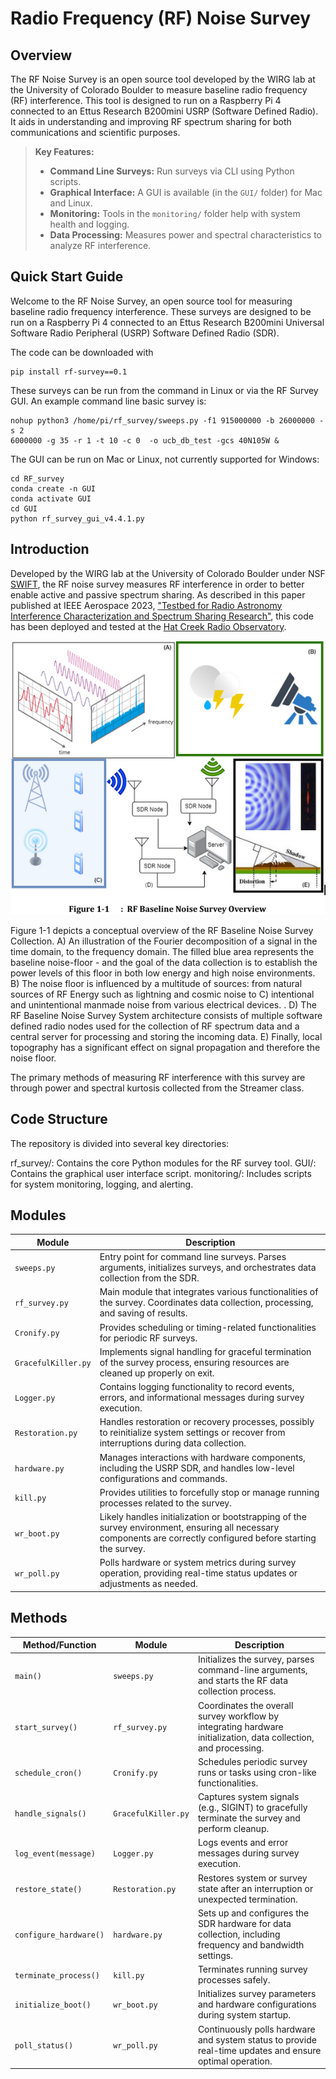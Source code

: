 # Radio Frequency (RF) Noise Survey

## Overview

The RF Noise Survey is an open source tool developed by the WIRG lab at the University of Colorado Boulder to measure baseline radio frequency (RF) interference. This tool is designed to run on a Raspberry Pi 4 connected to an Ettus Research B200mini USRP (Software Defined Radio). It aids in understanding and improving RF spectrum sharing for both communications and scientific purposes.

> **Key Features:**
> - **Command Line Surveys:** Run surveys via CLI using Python scripts.
> - **Graphical Interface:** A GUI is available (in the `GUI/` folder) for Mac and Linux.
> - **Monitoring:** Tools in the `monitoring/` folder help with system health and logging.
> - **Data Processing:** Measures power and spectral characteristics to analyze RF interference.

## Quick Start Guide
Welcome to the RF Noise Survey, an open source tool for measuring baseline radio frequency interference. These surveys are designed to be run on a Raspberry Pi 4 connected to an Ettus Research B200mini Universal Software Radio Peripheral (USRP) Software Defined Radio (SDR).

The code can be downloaded with 
```
pip install rf-survey==0.1
```

These surveys can be run from the command in Linux or via the RF Survey GUI. An example command line basic survey is:
```
nohup python3 /home/pi/rf_survey/sweeps.py -f1 915000000 -b 26000000 -s 2                                                                                                                                  6000000 -g 35 -r 1 -t 10 -c 0  -o ucb_db_test -gcs 40N105W &
```

The GUI can be run on Mac or Linux, not currently supported for Windows:
```
cd RF_survey
conda create -n GUI
conda activate GUI
cd GUI
python rf_survey_gui_v4.4.1.py
```

## Introduction
Developed by the WIRG lab at the University of Colorado Boulder under NSF [SWIFT](https://new.nsf.gov/funding/opportunities/spectrum-wireless-innovation-enabled-future/505858), the RF noise survey measures RF interference in order to better enable active and passive spectrum sharing. As described in this paper published at IEEE Aerospace 2023, ["Testbed for Radio Astronomy Interference Characterization and Spectrum Sharing Research"](https://www.aeroconf.org/cms/content_attachments/75/download), this code has been deployed and tested at the [Hat Creek Radio Observatory](https://www.seti.org/hcro). 

![An image overview of the RF Baseline Noise Survey Collection.](/rf_survey/images/RF_Noise_Survey.png)

Figure 1-1 depicts a conceptual overview of the RF Baseline Noise Survey Collection. A) An illustration of the Fourier decomposition of a signal in the time domain, to the frequency domain. The filled blue area represents the baseline noise-floor - and the goal of the data collection is to establish the power levels of this floor in both low energy and high noise environments. B) The noise floor is influenced by a multitude of sources: from natural sources of RF Energy such as lightning and cosmic noise to C) intentional and unintentional manmade noise from various electrical devices. . D) The RF Baseline Noise Survey System architecture consists of multiple software defined radio nodes used for the collection of RF spectrum data and a central server for processing and storing the incoming data. E) Finally, local topography has a significant effect on signal propagation and therefore the noise floor. 

The primary methods of measuring RF interference with this survey are through power and spectral kurtosis collected from the Streamer class.

## Code Structure
The repository is divided into several key directories:

rf_survey/: Contains the core Python modules for the RF survey tool.
GUI/: Contains the graphical user interface script.
monitoring/: Includes scripts for system monitoring, logging, and alerting.

## Modules
| Module              | Description                                                                                                                                                          |
|---------------------|----------------------------------------------------------------------------------------------------------------------------------------------------------------------|
| `sweeps.py`         | Entry point for command line surveys. Parses arguments, initializes surveys, and orchestrates data collection from the SDR.                                           |
| `rf_survey.py`      | Main module that integrates various functionalities of the survey. Coordinates data collection, processing, and saving of results.                                   |
| `Cronify.py`        | Provides scheduling or timing-related functionalities for periodic RF surveys.                                                                                    |
| `GracefulKiller.py` | Implements signal handling for graceful termination of the survey process, ensuring resources are cleaned up properly on exit.                                      |
| `Logger.py`         | Contains logging functionality to record events, errors, and informational messages during survey execution.                                                        |
| `Restoration.py`    | Handles restoration or recovery processes, possibly to reinitialize system settings or recover from interruptions during data collection.                           |
| `hardware.py`       | Manages interactions with hardware components, including the USRP SDR, and handles low-level configurations and commands.                                           |
| `kill.py`           | Provides utilities to forcefully stop or manage running processes related to the survey.                                                                            |
| `wr_boot.py`        | Likely handles initialization or bootstrapping of the survey environment, ensuring all necessary components are correctly configured before starting the survey. |
| `wr_poll.py`        | Polls hardware or system metrics during survey operation, providing real-time status updates or adjustments as needed.                                                |

## Methods
| Method/Function                 | Module             | Description                                                                                                             |
|---------------------------------|--------------------|-------------------------------------------------------------------------------------------------------------------------|
| `main()`                        | `sweeps.py`        | Initializes the survey, parses command-line arguments, and starts the RF data collection process.                        |
| `start_survey()`                | `rf_survey.py`     | Coordinates the overall survey workflow by integrating hardware initialization, data collection, and processing.         |
| `schedule_cron()`               | `Cronify.py`       | Schedules periodic survey runs or tasks using cron-like functionalities.                                               |
| `handle_signals()`              | `GracefulKiller.py`| Captures system signals (e.g., SIGINT) to gracefully terminate the survey and perform cleanup.                           |
| `log_event(message)`            | `Logger.py`        | Logs events and error messages during survey execution.                                                               |
| `restore_state()`               | `Restoration.py`   | Restores system or survey state after an interruption or unexpected termination.                                        |
| `configure_hardware()`          | `hardware.py`      | Sets up and configures the SDR hardware for data collection, including frequency and bandwidth settings.                |
| `terminate_process()`           | `kill.py`          | Terminates running survey processes safely.                                                                            |
| `initialize_boot()`             | `wr_boot.py`       | Initializes survey parameters and hardware configurations during system startup.                                       |
| `poll_status()`                 | `wr_poll.py`       | Continuously polls hardware and system status to provide real-time updates and ensure optimal operation.                 |

